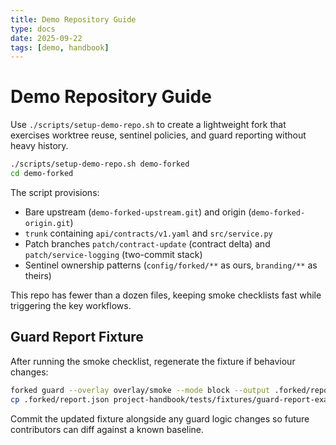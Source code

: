```yaml
---
title: Demo Repository Guide
type: docs
date: 2025-09-22
tags: [demo, handbook]
---
```


# Demo Repository Guide

Use `./scripts/setup-demo-repo.sh` to create a lightweight fork that exercises worktree reuse, sentinel policies, and guard reporting without heavy history.

```bash
./scripts/setup-demo-repo.sh demo-forked
cd demo-forked
```

The script provisions:
- Bare upstream (`demo-forked-upstream.git`) and origin (`demo-forked-origin.git`)
- `trunk` containing `api/contracts/v1.yaml` and `src/service.py`
- Patch branches `patch/contract-update` (contract delta) and `patch/service-logging` (two-commit stack)
- Sentinel ownership patterns (`config/forked/**` as ours, `branding/**` as theirs)

This repo has fewer than a dozen files, keeping smoke checklists fast while triggering the key workflows.

## Guard Report Fixture
After running the smoke checklist, regenerate the fixture if behaviour changes:
```bash
forked guard --overlay overlay/smoke --mode block --output .forked/report.json || true
cp .forked/report.json project-handbook/tests/fixtures/guard-report-example.json
```

Commit the updated fixture alongside any guard logic changes so future contributors can diff against a known baseline.
